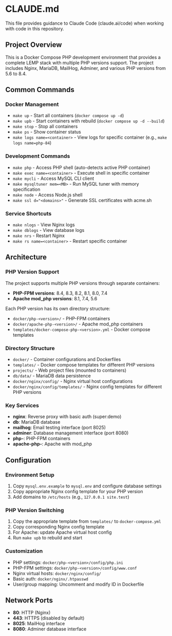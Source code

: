 # CLAUDE.md

This file provides guidance to Claude Code (claude.ai/code) when working with code in this repository.

## Project Overview

This is a Docker Compose PHP development environment that provides a complete LEMP stack with multiple PHP versions support. The project includes Nginx, MariaDB, MailHog, Adminer, and various PHP versions from 5.6 to 8.4.

## Common Commands

### Docker Management
- `make up` - Start all containers (`docker compose up -d`)
- `make upb` - Start containers with rebuild (`docker compose up -d --build`)
- `make stop` - Stop all containers
- `make ps` - Show container status
- `make logs name=<container>` - View logs for specific container (e.g., `make logs name=php-84`)

### Development Commands
- `make php` - Access PHP shell (auto-detects active PHP container)
- `make exec name=<container>` - Execute shell in specific container
- `make mycli` - Access MySQL CLI client
- `make mysqltuner mem=<MB>` - Run MySQL tuner with memory specification
- `make node` - Access Node.js shell
- `make ssl d="<domains>"` - Generate SSL certificates with acme.sh

### Service Shortcuts
- `make nlogs` - View Nginx logs
- `make dblogs` - View database logs
- `make nrs` - Restart Nginx
- `make rs name=<container>` - Restart specific container

## Architecture

### PHP Version Support
The project supports multiple PHP versions through separate containers:
- **PHP-FPM versions**: 8.4, 8.3, 8.2, 8.1, 8.0, 7.4
- **Apache mod_php versions**: 8.1, 7.4, 5.6

Each PHP version has its own directory structure:
- `docker/php-<version>/` - PHP-FPM containers
- `docker/apache-php-<version>/` - Apache mod_php containers
- `templates/docker-compose-php-<version>.yml` - Docker compose templates

### Directory Structure
- `docker/` - Container configurations and Dockerfiles
- `templates/` - Docker compose templates for different PHP versions
- `projects/` - Web project files (mounted to containers)
- `db/data/` - MariaDB data persistence
- `docker/nginx/config/` - Nginx virtual host configurations
- `docker/nginx/config/templates/` - Nginx config templates for different PHP versions

### Key Services
- **nginx**: Reverse proxy with basic auth (super:demo)
- **db**: MariaDB database
- **mailhog**: Email testing interface (port 8025)
- **adminer**: Database management interface (port 8080)
- **php-<version>**: PHP-FPM containers
- **apache-php-<version>**: Apache with mod_php

## Configuration

### Environment Setup
1. Copy `mysql.env.example` to `mysql.env` and configure database settings
2. Copy appropriate Nginx config template for your PHP version
3. Add domains to `/etc/hosts` (e.g., `127.0.0.1 site.test`)

### PHP Version Switching
1. Copy the appropriate template from `templates/` to `docker-compose.yml`
2. Copy corresponding Nginx config template
3. For Apache: update Apache virtual host config
4. Run `make upb` to rebuild and start

### Customization
- PHP settings: `docker/php-<version>/config/php.ini`
- PHP-FPM settings: `docker/php-<version>/config/www.conf`
- Nginx virtual hosts: `docker/nginx/config/`
- Basic auth: `docker/nginx/.htpasswd`
- User/group mapping: Uncomment and modify ID in Dockerfile

## Network Ports
- **80**: HTTP (Nginx)
- **443**: HTTPS (disabled by default)
- **8025**: MailHog interface
- **8080**: Adminer database interface